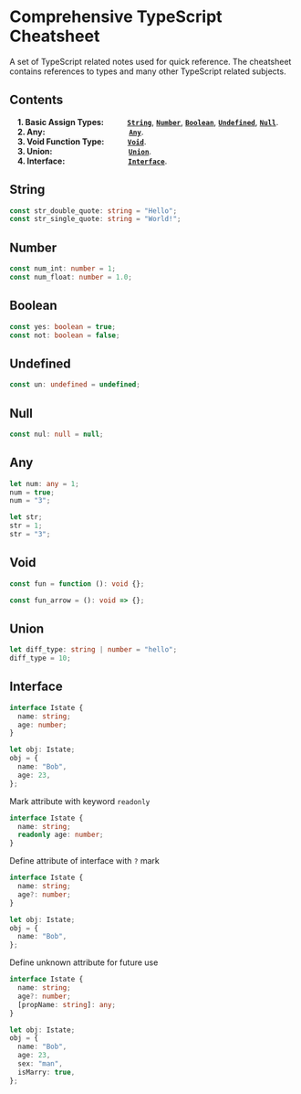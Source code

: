 # Comprehensive TypeScript Cheatsheet

A set of TypeScript related notes used for quick reference. The cheatsheet contains references to types and many other TypeScript related subjects.

## Contents

**&nbsp;&nbsp;&nbsp;** **1. Basic Assign Types:** **&nbsp;&nbsp;&nbsp;&nbsp;&nbsp;&nbsp;&nbsp;&nbsp;&nbsp;&nbsp;** **[`String`](#string)**, **[`Number`](#number)**, **[`Boolean`](#boolean)**, **[`Undefined`](#undefine)**, **[`Null`](#null)**.\
**&nbsp;&nbsp;&nbsp;** **2. Any:** **&nbsp;&nbsp;&nbsp;&nbsp;&nbsp;&nbsp;&nbsp;&nbsp;&nbsp;&nbsp;&nbsp;&nbsp;&nbsp;&nbsp;&nbsp;&nbsp;&nbsp;&nbsp;&nbsp;&nbsp;&nbsp;&nbsp;&nbsp;&nbsp;&nbsp;&nbsp;&nbsp;&nbsp;&nbsp;&nbsp;&nbsp;&nbsp;&nbsp;&nbsp;&nbsp;&nbsp;&nbsp;&nbsp;&nbsp;&nbsp;&nbsp;&nbsp;** **[`Any`](#any)**.\
**&nbsp;&nbsp;&nbsp;** **3. Void Function Type:** **&nbsp;&nbsp;&nbsp;&nbsp;&nbsp;&nbsp;&nbsp;&nbsp;&nbsp;&nbsp;** **[`Void`](#void)**.\
**&nbsp;&nbsp;&nbsp;** **3. Union:** **&nbsp;&nbsp;&nbsp;&nbsp;&nbsp;&nbsp;&nbsp;&nbsp;&nbsp;&nbsp;&nbsp;&nbsp;&nbsp;&nbsp;&nbsp;&nbsp;&nbsp;&nbsp;&nbsp;&nbsp;&nbsp;&nbsp;&nbsp;&nbsp;&nbsp;&nbsp;&nbsp;&nbsp;&nbsp;&nbsp;&nbsp;&nbsp;&nbsp;&nbsp;&nbsp;&nbsp;&nbsp;&nbsp;** **[`Union`](#union)**.\
**&nbsp;&nbsp;&nbsp;** **4. Interface:** **&nbsp;&nbsp;&nbsp;&nbsp;&nbsp;&nbsp;&nbsp;&nbsp;&nbsp;&nbsp;&nbsp;&nbsp;&nbsp;&nbsp;&nbsp;&nbsp;&nbsp;&nbsp;&nbsp;&nbsp;&nbsp;&nbsp;&nbsp;&nbsp;&nbsp;&nbsp;&nbsp;&nbsp;&nbsp;&nbsp;&nbsp;** **[`Interface`](#interface)**.

## String

```typescript
const str_double_quote: string = "Hello";
const str_single_quote: string = "World!";
```

## Number

```typescript
const num_int: number = 1;
const num_float: number = 1.0;
```

## Boolean

```typescript
const yes: boolean = true;
const not: boolean = false;
```

## Undefined

```typescript
const un: undefined = undefined;
```

## Null

```typescript
const nul: null = null;
```

## Any

```typescript
let num: any = 1;
num = true;
num = "3";

let str;
str = 1;
str = "3";
```

## Void

```typescript
const fun = function (): void {};

const fun_arrow = (): void => {};
```

## Union

```typescript
let diff_type: string | number = "hello";
diff_type = 10;
```

## Interface

```typescript
interface Istate {
  name: string;
  age: number;
}

let obj: Istate;
obj = {
  name: "Bob",
  age: 23,
};
```

Mark attribute with keyword `readonly`

```typescript
interface Istate {
  name: string;
  readonly age: number;
}
```

Define attribute of interface with `?` mark

```typescript
interface Istate {
  name: string;
  age?: number;
}

let obj: Istate;
obj = {
  name: "Bob",
};
```

Define unknown attribute for future use

```typescript
interface Istate {
  name: string;
  age?: number;
  [propName: string]: any;
}

let obj: Istate;
obj = {
  name: "Bob",
  age: 23,
  sex: "man",
  isMarry: true,
};
```
